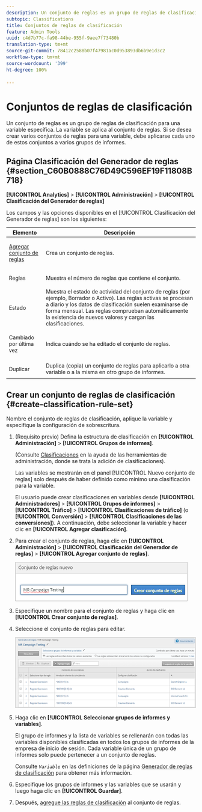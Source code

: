 ```yaml
---
description: Un conjunto de reglas es un grupo de reglas de clasificación para una variable específica. La variable se aplica al conjunto de reglas. Si se desea crear varios conjuntos de reglas para una variable, debe aplicarse cada uno de estos conjuntos a varios grupos de informes.
subtopic: Classifications
title: Conjuntos de reglas de clasificación
feature: Admin Tools
uuid: c4d7b77c-fa98-44be-955f-9aee7f73480b
translation-type: tm+mt
source-git-commit: 78412c2588b07f47981ac0d953893db6b9e1d3c2
workflow-type: tm+mt
source-wordcount: '399'
ht-degree: 100%

---
```



# Conjuntos de reglas de clasificación

Un conjunto de reglas es un grupo de reglas de clasificación para una variable específica. La variable se aplica al conjunto de reglas. Si se desea crear varios conjuntos de reglas para una variable, debe aplicarse cada uno de estos conjuntos a varios grupos de informes.

## Página Clasificación del Generador de reglas {#section_C60B0888C76D49C596EF19F11808B718}

**[!UICONTROL Analytics]** > **[!UICONTROL Administración]** > **[!UICONTROL Clasificación del Generador de reglas]**

Los campos y las opciones disponibles en el [!UICONTROL Clasificación del Generador de reglas] son los siguientes:

<table id="table_A5D92409969747E39E041216A5AA32CD"> 
 <thead> 
  <tr> 
   <th colname="col1" class="entry"> Elemento </th> 
   <th colname="col2" class="entry"> Descripción </th> 
  </tr> 
 </thead>
 <tbody> 
  <tr> 
   <td colname="col1"> <p><a href="/help/components/classifications/crb/classification-rule-set.md"  > Agregar conjunto de reglas</a> </p> </td> 
   <td colname="col2"> <p>Crea un conjunto de reglas. </p> </td> 
  </tr> 
  <tr> 
   <td colname="col1"> <p>Reglas </p> </td> 
   <td colname="col2"> Muestra el número de reglas que contiene el conjunto. </td> 
  </tr> 
  <tr> 
   <td colname="col1"> <p>Estado </p> </td> 
   <td colname="col2"> Muestra el estado de actividad del conjunto de reglas (por ejemplo, Borrador o Activo). Las reglas activas se procesan a diario y los datos de clasificación suelen examinarse de forma mensual. Las reglas comprueban automáticamente la existencia de nuevos valores y cargan las clasificaciones. </td> 
  </tr> 
  <tr> 
   <td colname="col1"> <p>Cambiado por última vez </p> </td> 
   <td colname="col2"> Indica cuándo se ha editado el conjunto de reglas. </td> 
  </tr> 
  <tr> 
   <td colname="col1"> <p>Duplicar </p> </td> 
   <td colname="col2"> Duplica (copia) un conjunto de reglas para aplicarlo a otra variable o a la misma en otro grupo de informes. </td> 
  </tr> 
 </tbody> 
</table>

## Crear un conjunto de reglas de clasificación {#create-classification-rule-set}

Nombre el conjunto de reglas de clasificación, aplique la variable y especifique la configuración de sobrescritura.

1. (Requisito previo) Defina la estructura de clasificación en **[!UICONTROL Administración]** > **[!UICONTROL Grupos de informes]**.

   (Consulte [Clasificaciones](https://docs.adobe.com/content/help/es-ES/analytics/components/classifications/c-classifications.html) en la ayuda de las herramientas de administración, donde se trata la adición de clasificaciones).

   Las variables se mostrarán en el panel [!UICONTROL Nuevo conjunto de reglas] solo después de haber definido como mínimo una clasificación para la variable.

   El usuario puede crear clasificaciones en variables desde **[!UICONTROL Administradores]** > **[!UICONTROL Grupos de informes]** > **[!UICONTROL Tráfico]** > **[!UICONTROL Clasificaciones de tráfico]** (o **[!UICONTROL Conversión]** > **[!UICONTROL Clasificaciones de las conversiones]**). A continuación, debe seleccionar la variable y hacer clic en **[!UICONTROL Agregar clasificación]**.

1. Para crear el conjunto de reglas, haga clic en **[!UICONTROL Administración]** > **[!UICONTROL Clasificación del Generador de reglas]** > **[!UICONTROL Agregar conjunto de reglas]**.

   ![](assets/new_rule_set.png)

1. Especifique un nombre para el conjunto de reglas y haga clic en **[!UICONTROL Crear conjunto de reglas]**.
1. Seleccione el conjunto de reglas para editar.

   ![](assets/classification_rules_page.png)

1. Haga clic en **[!UICONTROL Seleccionar grupos de informes y variables]**.

   El grupo de informes y la lista de variables se rellenarán con todas las variables disponibles clasificadas en todos los grupos de informes de la empresa de inicio de sesión. Cada variable única de un grupo de informes solo puede pertenecer a un conjunto de reglas.

   Consulte *`Variable`* en las definiciones de la página [Generador de reglas de clasificación](/help/components/classifications/crb/classification-rule-definitions.md) para obtener más información.
1. Especifique los grupos de informes y las variables que se usarán y luego haga clic en **[!UICONTROL Guardar]**.
1. Después, [agregue las reglas de clasificación](/help/components/classifications/crb/classification-rule-set.md) al conjunto de reglas.
